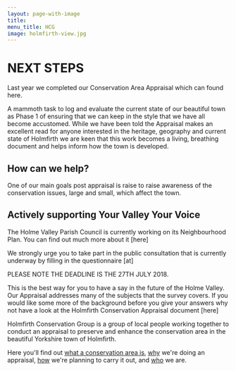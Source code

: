 ```yaml
---
layout: page-with-image
title: 
menu_title: HCG
image: holmfirth-view.jpg
---
```


# NEXT STEPS

Last year we completed our Conservation Area Appraisal which can found here.

A mammoth task to log and evaluate the current state of our beautiful town as Phase 1 of ensuring that we can keep in the style that we have all become accustomed.
While we have been told the Appraisal makes an excellent read for anyone interested in the heritage, geography and current state of Holmfirth we are keen that this work becomes a living, breathing document and helps inform how the town is developed. 

## How can we help?
One of our main goals post appraisal is raise to raise awareness of the conservation issues, large and small, which affect the town.

## Actively supporting Your Valley Your Voice
The Holme Valley Parish Council is currently working on its Neighbourhood Plan.  You can find out much more about it [here] 

We strongly urge you to take part in the public consultation that is currently underway by filling in the questionnaire [at]

PLEASE NOTE THE DEADLINE IS THE 27TH JULY 2018.  

This is the best way for you to have a say in the future of the Holme Valley.  Our Appraisal addresses many of the subjects that the survey covers.  If you would like some more of the background before you give your answers why not have a look at the Holmfirth Conservation Appraisal document [here]

Holmfirth Conservation Group is a group of local people working together to conduct an appraisal to preserve and enhance the
conservation area in the beautiful Yorkshire town of Holmfirth.

Here you'll find out [what a conservation area is](/what-is-holmfirth-conservation-area/), [why](/why-are-we-doing-this) we're doing an appraisal, [how](how) we're planning to carry it out, and [who](/who-are-the-holmfirth-conservation-group/) we are.


